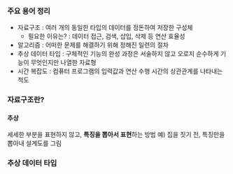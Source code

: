 ### 주요 용어 정리
- 자료구조 : 여러 개의 동일한 타입의 데이터를 정돈하여 저장한 구성체
	- 필요한 이유는? : 데이터 접근, 검색, 삽입, 삭제 등 연산 효율성
- 알고리즘 : 어떠한 문제를 해결하기 위해 정해진 일련의 절차
- 추상 데이터 타입 : 구체적인 기능의 완성 과정은 서술하지 않고 오로지 순수하게 기능이 무엇인지만 나열한 자료형
- 시간 복잡도 : 컴퓨터 프로그램의 입력값과 연산 수행 시간의 상관관계를 나타내는 척도
### 자료구조란?
#### 추상
세세한 부분을 표현하지 않고, **특징을 뽑아서 표현**하는 방법
예) 집을 짓기 전, 특징만을 뽑아내 설계도를 그림
### 추상 데이터 타입
